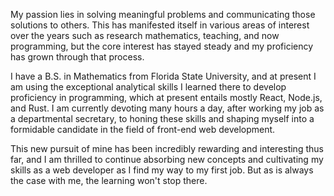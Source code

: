 My passion lies in solving meaningful problems and communicating those solutions to others. This has manifested itself in various areas of interest over the years such as research mathematics, teaching, and now programming, but the core interest has stayed steady and my proficiency has grown through that process.

I have a B.S. in Mathematics from Florida State University, and at present I am using the exceptional analytical skills I learned there to develop proficiency in programming, which at present entails mostly React, Node.js, and Rust. I am currently devoting many hours a day, after working my job as a departmental secretary, to honing these skills and shaping myself into a formidable candidate in the field of front-end web development.

This new pursuit of mine has been incredibly rewarding and interesting thus far, and I am thrilled to continue absorbing new concepts and cultivating my skills as a web developer as I find my way to my first job. But as is always the case with me, the learning won't stop there.

<!---
ConnorMooneyhan/ConnorMooneyhan is a ✨ special ✨ repository because its `README.md` (this file) appears on your GitHub profile.
You can click the Preview link to take a look at your changes.
--->
